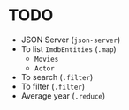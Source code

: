 # TODO

- JSON Server (`json-server`)
- To list `ImdbEntities` (`.map`)
  - `Movies`
  - `Actor`
- To search (`.filter`)
- To filter (`.filter`)
- Average year (`.reduce`)
